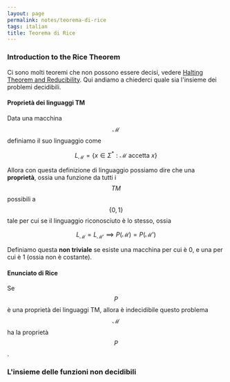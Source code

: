 ```yaml
---
layout: page
permalink: notes/teorema-di-rice
tags: italian
title: Teorema di Rice
---
```


### Introduction to the Rice Theorem
Ci sono molti teoremi che non possono essere decisi, vedere [Halting Theorem and Reducibility](/notes/halting-theorem-and-reducibility).
Qui andiamo a chiederci quale sia l'insieme dei problemi decidibili.

#### Proprietà dei linguaggi TM
Data una macchina $$\mathcal{M}$$ definiamo il suo linguaggio come

$$
L_{\mathcal{M}} = \left\{ x \in \Sigma^{*}: \mathcal{M} \text{ accetta } x \right\} 
$$

Allora con questa definizione di linguaggio possiamo dire che una **proprietà**, ossia una funzione da tutti i $$TM$$ possibili a  $$\left\{ 0, 1 \right\}$$ tale per cui se il linguaggio riconosciuto è lo stesso, ossia 

$$
L_{\mathcal{M}} = L_{\mathcal{M}'} \implies P(\mathcal{M}) = P(\mathcal{M}')
$$

Definiamo questa **non triviale** se esiste una macchina per cui è 0, e una per cui è 1 (ossia non è costante).

#### Enunciato di Rice
Se $$P$$ è una proprietà dei linguaggi TM, allora è indecidibile questo problema $$\mathcal{M}$$ ha la proprietà $$P$$.

### L'insieme delle funzioni non decidibili